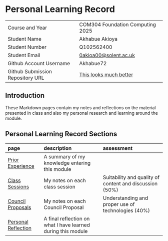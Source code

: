 # Personal Learning Record

|      |      |
|:---- |:---- |
| Course and Year | COM304 Foundation Computing 2025 | 
| Student Name | Akhabue Akioya  |
| Student Number | Q102562400 |
| Student Email | 0akioa00@solent.ac.uk|
| Github Account Username | Akhabue72 |
| Github Submission Repository URL | [This looks much better]([https://www.google.com](https://github.com/Akhabue72/COM304_FOUNDATION_1/blob/main/myPracticeCourseWork/personal_learning_record/personal_learning_record.md)) |

## Introduction

These Markdown pages contain my notes and reflections on the material presented in class and also my personal research and learning around the module.

## Personal Learning Record Sections

| page    | description | assessment |
|:--------|:------------|:-----------|
|[Prior Experience](../personal_learning_record/priorExperience.md) | A summary of my knowledge entering this module| |
|[Class Sessions](../personal_learning_record/sessions) | My notes on each class session | Suitability and quality of content and discussion (50%) |
|[Council Proposals](../personal_learning_record/proposals) | My notes on each Council Proposal | Understanding and proper use of technologies (40%) |
|[Personal Reflection](../personal_learning_record/personalReflection.md) |A final reflection on what I have learned during this module | |


